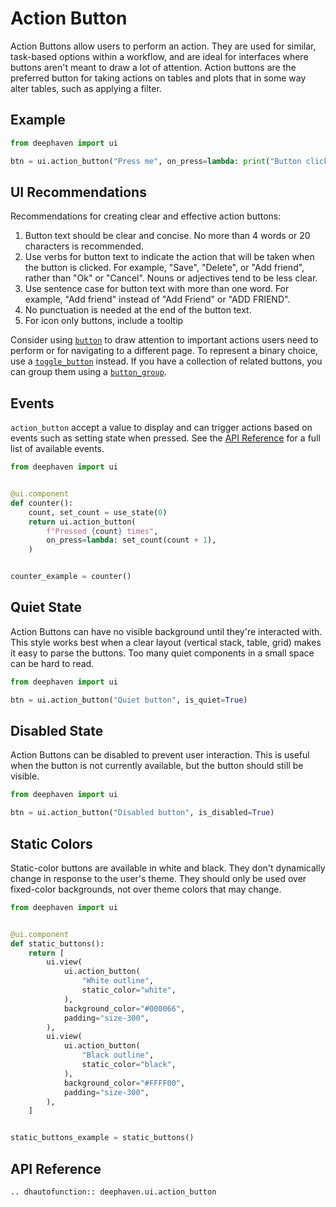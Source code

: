 # Action Button

Action Buttons allow users to perform an action. They are used for similar, task-based options within a workflow, and are ideal for interfaces where buttons aren't meant to draw a lot of attention. Action buttons are the preferred button for taking actions on tables and plots that in some way alter tables, such as applying a filter.

## Example

```python
from deephaven import ui

btn = ui.action_button("Press me", on_press=lambda: print("Button clicked"))
```

## UI Recommendations

Recommendations for creating clear and effective action buttons:

1. Button text should be clear and concise. No more than 4 words or 20 characters is recommended.
2. Use verbs for button text to indicate the action that will be taken when the button is clicked. For example, "Save", "Delete", or "Add friend", rather than "Ok" or "Cancel". Nouns or adjectives tend to be less clear.
3. Use sentence case for button text with more than one word. For example, "Add friend" instead of "Add Friend" or "ADD FRIEND".
4. No punctuation is needed at the end of the button text.
5. For icon only buttons, include a tooltip

Consider using [`button`](./button.md) to draw attention to important actions users need to perform or for navigating to a different page. To represent a binary choice, use a [`toggle_button`](./toggle_button.md) instead. If you have a collection of related buttons, you can group them using a [`button_group`](./button_group.md).

## Events

`action_button` accept a value to display and can trigger actions based on events such as setting state when pressed. See the [API Reference](#api-reference) for a full list of available events.

```python
from deephaven import ui


@ui.component
def counter():
    count, set_count = use_state(0)
    return ui.action_button(
        f"Pressed {count} times",
        on_press=lambda: set_count(count + 1),
    )


counter_example = counter()
```

## Quiet State

Action Buttons can have no visible background until they're interacted with. This style works best when a clear layout (vertical stack, table, grid) makes it easy to parse the buttons. Too many quiet components in a small space can be hard to read.

```python
from deephaven import ui

btn = ui.action_button("Quiet button", is_quiet=True)
```

## Disabled State

Action Buttons can be disabled to prevent user interaction. This is useful when the button is not currently available, but the button should still be visible.

```python
from deephaven import ui

btn = ui.action_button("Disabled button", is_disabled=True)
```

## Static Colors

Static-color buttons are available in white and black. They don't dynamically change in response to the user's theme. They should only be used over fixed-color backgrounds, not over theme colors that may change.

```python
from deephaven import ui


@ui.component
def static_buttons():
    return [
        ui.view(
            ui.action_button(
                "White outline",
                static_color="white",
            ),
            background_color="#000066",
            padding="size-300",
        ),
        ui.view(
            ui.action_button(
                "Black outline",
                static_color="black",
            ),
            background_color="#FFFF00",
            padding="size-300",
        ),
    ]


static_buttons_example = static_buttons()
```

## API Reference

```{eval-rst}
.. dhautofunction:: deephaven.ui.action_button
```
